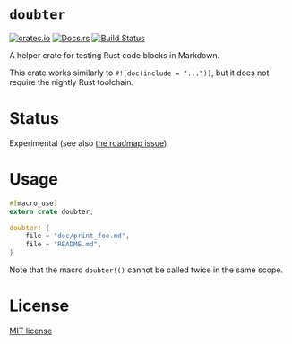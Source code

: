 # `doubter`

[![crates.io](https://img.shields.io/crates/v/doubter.svg)](https://crates.io/crates/doubter)
[![Docs.rs](https://docs.rs/doubter)](https://docs.rs/doubter)
[![Build Status](https://travis-ci.org/ubnt-intrepid/doubter.svg?branch=master)](https://travis-ci.org/ubnt-intrepid/doubter)

A helper crate for testing Rust code blocks in Markdown.

This crate works similarly to `#![doc(include = "...")]`, but it does not require
the nightly Rust toolchain.

# Status
Experimental (see also [the roadmap issue](https://github.com/ubnt-intrepid/doubter/issues/2))

# Usage

```rust
#[macro_use]
extern crate doubter;

doubter! {
    file = "doc/print_foo.md",
    file = "README.md",
}
```

Note that the macro `doubter!()` cannot be called twice in the same scope.

# License
[MIT license](LICENSE)
